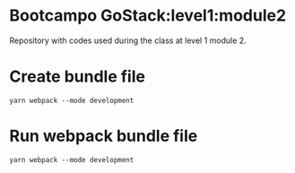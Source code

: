 # Bootcampo GoStack:level1:module2

Repository with codes used during the class at level 1 module 2.

# Create bundle file
```yarn webpack --mode development```

# Run webpack bundle file
```yarn webpack --mode development```